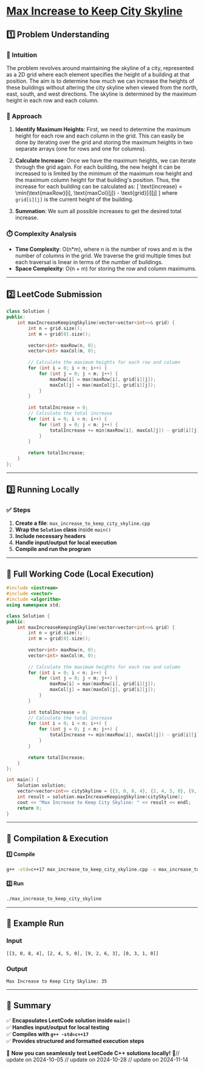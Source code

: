 # **[Max Increase to Keep City Skyline](https://leetcode.com/problems/max-increase-to-keep-city-skyline/description/)**  

## **1️⃣ Problem Understanding**  
### **📌 Intuition**  
The problem revolves around maintaining the skyline of a city, represented as a 2D grid where each element specifies the height of a building at that position. The aim is to determine how much we can increase the heights of these buildings without altering the city skyline when viewed from the north, east, south, and west directions. The skyline is determined by the maximum height in each row and each column.

### **🚀 Approach**  
1. **Identify Maximum Heights**: First, we need to determine the maximum height for each row and each column in the grid. This can easily be done by iterating over the grid and storing the maximum heights in two separate arrays (one for rows and one for columns).
  
2. **Calculate Increase**: Once we have the maximum heights, we can iterate through the grid again. For each building, the new height it can be increased to is limited by the minimum of the maximum row height and the maximum column height for that building's position. Thus, the increase for each building can be calculated as:
   \[
   \text{increase} = \min(\text{maxRow}[i], \text{maxCol}[j]) - \text{grid}[i][j]
   \]
   where `grid[i][j]` is the current height of the building.

3. **Summation**: We sum all possible increases to get the desired total increase.

### **⏱️ Complexity Analysis**  
- **Time Complexity**: O(n*m), where n is the number of rows and m is the number of columns in the grid. We traverse the grid multiple times but each traversal is linear in terms of the number of buildings.
- **Space Complexity**: O(n + m) for storing the row and column maximums.

---  

## **2️⃣ LeetCode Submission**  
```cpp
class Solution {
public:
    int maxIncreaseKeepingSkyline(vector<vector<int>>& grid) {
        int n = grid.size();
        int m = grid[0].size();
        
        vector<int> maxRow(n, 0);
        vector<int> maxCol(m, 0);
        
        // Calculate the maximum heights for each row and column
        for (int i = 0; i < n; i++) {
            for (int j = 0; j < m; j++) {
                maxRow[i] = max(maxRow[i], grid[i][j]);
                maxCol[j] = max(maxCol[j], grid[i][j]);
            }
        }
        
        int totalIncrease = 0;
        // Calculate the total increase
        for (int i = 0; i < n; i++) {
            for (int j = 0; j < m; j++) {
                totalIncrease += min(maxRow[i], maxCol[j]) - grid[i][j];
            }
        }
        
        return totalIncrease;
    }
};  
```  

---  

## **3️⃣ Running Locally**  
### **✅ Steps**  
1. **Create a file**: `max_increase_to_keep_city_skyline.cpp`  
2. **Wrap the `Solution` class** inside `main()`  
3. **Include necessary headers**  
4. **Handle input/output for local execution**  
5. **Compile and run the program**  

---  

## **📝 Full Working Code (Local Execution)**  
```cpp
#include <iostream>
#include <vector>
#include <algorithm>
using namespace std;

class Solution {
public:
    int maxIncreaseKeepingSkyline(vector<vector<int>>& grid) {
        int n = grid.size();
        int m = grid[0].size();
        
        vector<int> maxRow(n, 0);
        vector<int> maxCol(m, 0);
        
        // Calculate the maximum heights for each row and column
        for (int i = 0; i < n; i++) {
            for (int j = 0; j < m; j++) {
                maxRow[i] = max(maxRow[i], grid[i][j]);
                maxCol[j] = max(maxCol[j], grid[i][j]);
            }
        }
        
        int totalIncrease = 0;
        // Calculate the total increase
        for (int i = 0; i < n; i++) {
            for (int j = 0; j < m; j++) {
                totalIncrease += min(maxRow[i], maxCol[j]) - grid[i][j];
            }
        }
        
        return totalIncrease;
    }
};

int main() {
    Solution solution;
    vector<vector<int>> citySkyline = {{3, 0, 8, 4}, {2, 4, 5, 0}, {9, 2, 6, 3}, {0, 3, 1, 0}};
    int result = solution.maxIncreaseKeepingSkyline(citySkyline);
    cout << "Max Increase to Keep City Skyline: " << result << endl;
    return 0;
}
```  

---  

## **🔧 Compilation & Execution**  
#### **1️⃣ Compile**  
```bash
g++ -std=c++17 max_increase_to_keep_city_skyline.cpp -o max_increase_to_keep_city_skyline
```  

#### **2️⃣ Run**  
```bash
./max_increase_to_keep_city_skyline
```  

---  

## **🎯 Example Run**  
### **Input**  
```
[[3, 0, 8, 4], [2, 4, 5, 0], [9, 2, 6, 3], [0, 3, 1, 0]]
```  
### **Output**  
```
Max Increase to Keep City Skyline: 35
```  

---  

## **📌 Summary**  
✅ **Encapsulates LeetCode solution inside `main()`**  
✅ **Handles input/output for local testing**  
✅ **Compiles with `g++ -std=c++17`**  
✅ **Provides structured and formatted execution steps**  

🚀 **Now you can seamlessly test LeetCode C++ solutions locally!** 🚀// update on 2024-10-05
// update on 2024-10-28
// update on 2024-11-14
